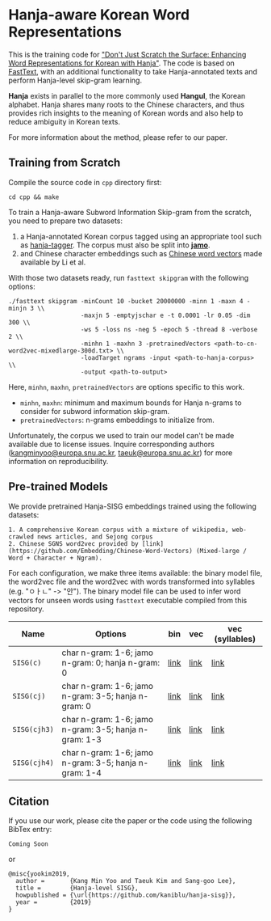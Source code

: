 # Hanja-aware Korean Word Representations #

This is the training code for ["Don't Just Scratch the Surface: Enhancing Word Representations for Korean with Hanja"](https://coming-soon).
The code is based on [FastText](https://github.com/facebookresearch/fasttext), with an additional functionality to take Hanja-annotated texts and perform Hanja-level skip-gram learning.

**Hanja** exists in parallel to the more commonly used **Hangul**, the Korean alphabet. Hanja shares many roots to the Chinese characters, and thus provides rich insights to the meaning of Korean words and also help to reduce ambiguity in Korean texts.

For more information about the method, please refer to our paper.

## Training from Scratch ##

Compile the source code in `cpp` directory first:

    cd cpp && make

To train a Hanja-aware Subword Information Skip-gram from the scratch, you
need to prepare two datasets:
  
  1. a Hanja-annotated Korean corpus tagged using an appropriate tool such as [hanja-tagger](https://github.com/kaniblu/hanja-tagger). The corpus must also be split into [**jamo**](https://en.wikipedia.org/wiki/List_of_Hangul_jamo).
  2. and Chinese character embeddings such as [Chinese word vectors](https://github.com/Embedding/Chinese-Word-Vectors) made available by Li et al.

With those two datasets ready, run `fasttext skipgram` with the following options:

    ./fasttext skipgram -minCount 10 -bucket 20000000 -minn 1 -maxn 4 -minjn 3 \\
                        -maxjn 5 -emptyjschar e -t 0.0001 -lr 0.05 -dim 300 \\
                        -ws 5 -loss ns -neg 5 -epoch 5 -thread 8 -verbose 2 \\
                        -minhn 1 -maxhn 3 -pretrainedVectors <path-to-cn-word2vec-mixedlarge-300d.txt> \\
                        -loadTarget ngrams -input <path-to-hanja-corpus> \\
                        -output <path-to-output>

Here, `minhn`, `maxhn`, `pretrainedVectors` are options specific to this work.

  * `minhn`, `maxhn`: minimum and maximum bounds for Hanja n-grams to consider for subword information skip-gram.
  * `pretrainedVectors`: n-grams embeddings to initialize from.

Unfortunately, the corpus we used to train our model can't be made available due to 
license issues. Inquire corresponding authors (kangminyoo@europa.snu.ac.kr, taeuk@europa.snu.ac.kr)
for more information on reproducibility.


## Pre-trained Models ##

We provide pretrained Hanja-SISG embeddings trained using the following datasets:

    1. A comprehensive Korean corpus with a mixture of wikipedia, web-crawled news articles, and Sejong corpus
    2. Chinese SGNS word2vec provided by [link](https://github.com/Embedding/Chinese-Word-Vectors) (Mixed-large / Word + Character + Ngram).

For each configuration, we make three items available: the binary model file, the word2vec file and the word2vec with
words transformed into syllables (e.g. "ㅇㅏㄴ" -> "안"). The binary model file can be
used to infer word vectors for unseen words using `fasttext` executable compiled from this repository.

| Name | Options | bin | vec | vec (syllables) |
| ---- | ------- | --- | --- | --------------- |
| `SISG(c)` | char n-gram: 1-6; jamo n-gram: 0; hanja n-gram: 0 | [link]() | [link]() | [link]() |
| `SISG(cj)` | char n-gram: 1-6; jamo n-gram: 3-5; hanja n-gram: 0 | [link]() | [link]() | [link]() |
| `SISG(cjh3)` | char n-gram: 1-6; jamo n-gram: 3-5; hanja n-gram: 1-3 | [link]() | [link]() | [link]() |
| `SISG(cjh4)` | char n-gram: 1-6; jamo n-gram: 3-5; hanja n-gram: 1-4 | [link]() | [link]() | [link]() |

## Citation ##

If you use our work, please cite the paper or the code using the following BibTex entry:

    Coming Soon

or 

    @misc{yookim2019,
      author =       {Kang Min Yoo and Taeuk Kim and Sang-goo Lee},
      title =        {Hanja-level SISG},
      howpublished = {\url{https://github.com/kaniblu/hanja-sisg}},
      year =         {2019}
    }
